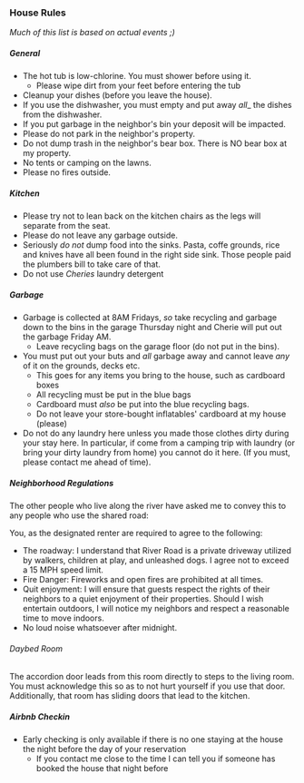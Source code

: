 ### House Rules

_Much of this list is based on actual events ;)_

##### General
* The hot tub is low-chlorine. You must shower before using it.
  * Please wipe dirt from your feet before entering the tub
* Cleanup your dishes (before you leave the house). 
* If you use the dishwasher, you must empty and put away _all__ the dishes from the dishwasher.
* If you put garbage in the neighbor's bin your deposit will be impacted.
* Please do not park in the neighbor's property.
* Do not dump trash in the neighbor's bear box. There is NO bear box at my property.
* No tents or camping on the lawns.
* Please no fires outside.

##### Kitchen

* Please try not to lean back on the kitchen chairs as the legs will separate from the seat.
* Please do not leave any garbage outside. 
* Seriously _do not_ dump food into the sinks. Pasta, coffe grounds, rice and knives have all been found in the right side sink. Those people paid the plumbers bill to take care of that.
* Do not use _Cheries_ laundry detergent

##### Garbage
* Garbage is collected at 8AM Fridays, _so_ take recycling and garbage down to the bins in the garage Thursday night and Cherie will put out the garbage Friday AM. 
  * Leave recycling bags on the garage floor (do not put in the bins).
* You must put out your buts and _all_ garbage away and cannot leave _any_ of it on the grounds, decks etc.
  * This goes for any items you bring to the house, such as cardboard boxes
  * All recycling must be put in the blue bags
  * Cardboard must _also_ be put into the blue recycling bags.
  * Do not leave your store-bought inflatables' cardboard at my house (please)
* Do not do any laundry here unless you made those clothes dirty during your stay here. In particular, if come from a camping trip with laundry (or bring your dirty laundry from home) you cannot do it here. (If you must, please contact me ahead of time).

##### Neighborhood Regulations
The other people who live along the river have asked me to convey this to any people who use the shared road:

You, as the designated renter are required to agree to the following:

* The roadway: I understand that River Road is a private driveway utilized by walkers, children at play, and unleashed dogs. I agree not to exceed a 15 MPH speed limit.
* Fire Danger: Fireworks and open fires are prohibited at all times. 
* Quit enjoyment: I will ensure that guests respect the rights of their neighbors to a quiet enjoyment of their properties. Should I wish entertain outdoors, I will notice my neighbors and respect a reasonable time to move indoors. 
* No loud noise whatsoever after midnight.

###### Daybed Room
The accordion door leads from this room directly to steps to the living room. You must acknowledge this so as to not hurt yourself if you use that door. Additionally, that room has sliding doors that lead to the kitchen.

##### Airbnb Checkin

* Early checking is only available if there is no one staying at the house the night before the day of your reservation
  * If you contact me close to the time I can tell you if someone has booked the house that night before
